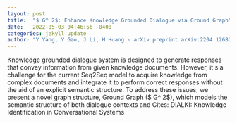 ```yaml
---
layout: post
title:  "$ G^ 2$: Enhance Knowledge Grounded Dialogue via Ground Graph"
date:   2022-05-03 04:46:56 -0400
categories: jekyll update
author: "Y Yang, Y Gao, J Li, H Huang - arXiv preprint arXiv:2204.12681, 2022"
---
```

Knowledge grounded dialogue system is designed to generate responses that convey information from given knowledge documents. However, it s a challenge for the current Seq2Seq model to acquire knowledge from complex documents and integrate it to perform correct responses without the aid of an explicit semantic structure. To address these issues, we present a novel graph structure, Ground Graph ($ G^ 2$), which models the semantic structure of both dialogue contexts and Cites: DIALKI: Knowledge Identification in Conversational Systems